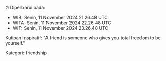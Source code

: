 ⏰ Diperbarui pada:
- WIB: Senin, 11 November 2024 21.26.48 UTC
- WITA: Senin, 11 November 2024 22.26.48 UTC
- WIT: Senin, 11 November 2024 23.26.48 UTC

Kutipan Inspiratif:
"A friend is someone who gives you total freedom to be yourself."


Kategori: friendship

